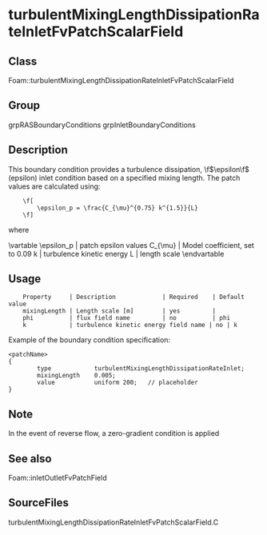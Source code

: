 # turbulentMixingLengthDissipationRateInletFvPatchScalarField 
## Class
Foam::turbulentMixingLengthDissipationRateInletFvPatchScalarField

## Group
grpRASBoundaryConditions grpInletBoundaryConditions

## Description
This boundary condition provides a turbulence dissipation, \f$\epsilon\f$
(epsilon) inlet condition based on a specified mixing length.  The patch
values are calculated using:

        \f[
            \epsilon_p = \frac{C_{\mu}^{0.75} k^{1.5}}{L}
        \f]

where

\vartable
        \epsilon_p | patch epsilon values
        C_{\mu} | Model coefficient, set to 0.09
        k       | turbulence kinetic energy
        L       | length scale
\endvartable

## Usage

        Property     | Description             | Required    | Default value
        mixingLength | Length scale [m]        | yes         |
        phi          | flux field name         | no          | phi
        k            | turbulence kinetic energy field name | no | k


Example of the boundary condition specification:
```
<patchName>
{
        type            turbulentMixingLengthDissipationRateInlet;
        mixingLength    0.005;
        value           uniform 200;   // placeholder
}
```

## Note
In the event of reverse flow, a zero-gradient condition is applied

## See also
Foam::inletOutletFvPatchField

## SourceFiles
turbulentMixingLengthDissipationRateInletFvPatchScalarField.C

